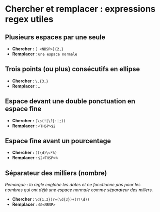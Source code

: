 # Chercher et remplacer : expressions regex utiles

## Plusieurs espaces par une seule

- **Chercher :** `[ <NBSP>]{2,}`
- **Remplacer :** `une espace normale`

## Trois points (ou plus) consécutifs en ellipse

- **Chercher :** `\.{3,}`
- **Remplacer :** `…`

## Espace devant une double ponctuation en espace fine

- **Chercher :** `(\s(!|\?|:|;))`
- **Remplacer :** `<THSP>$2`

## Espace fine avant un pourcentage

- **Chercher :** `((\d)\s*%)`
- **Remplacer :** `$2<THSP>%`

## Séparateur des milliers (nombre)

_Remarque : la règle englobe les dates et ne fonctionne pas pour les nombres qui ont déjà une espace normale comme séparateur des millers._

- **Chercher :** `\d{1,3}(?=(\d{3})+(?!\d))`
- **Remplacer :** `$&<NBSP>`
